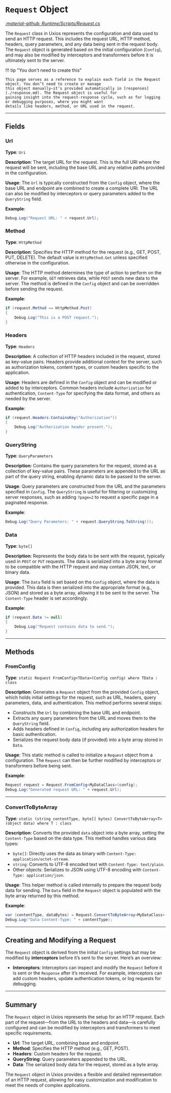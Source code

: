 ﻿# `Request` Object
_[:material-github: Runtime/Scripts/Request.cs](https://github.com/kind-men/uxios/blob/main/Runtime/Scripts/Request.cs)_

The `Request` class in Uxios represents the configuration and data used to send an HTTP request. This includes the
request URL, HTTP method, headers, query parameters, and any data being sent in the request body. The `Request` object
is generated based on the initial configuration (`Config`), and may also be modified by interceptors and transformers
before it is ultimately sent to the server.

!!! tip "You don't need to create this"

    This page serves as a reference to explain each field in the Request object. You don’t need to create or manage 
    this object manually—it’s provided automatically in [responses](./response.md). The Request object is useful for 
    gaining insight into the request-response cycle, such as for logging or debugging purposes, where you might want 
    details like headers, method, or URL used in the request.

---

## Fields

### Url

**Type**: `Uri`

**Description**: The target URL for the request. This is the full URI where the request will be sent, including the base
URL and any relative paths provided in the configuration.

**Usage**: The `Url` is typically constructed from the `Config` object, where the base URL and endpoint are combined to
create a complete URI. The URL can also be modified by interceptors or query parameters added to the `QueryString`
field.

**Example**:

```csharp
Debug.Log("Request URL: " + request.Url);
```

### Method

**Type**: `HttpMethod`

**Description**: Specifies the HTTP method for the request (e.g., GET, POST, PUT, DELETE). The default value
is `HttpMethod.Get` unless specified otherwise in the configuration.

**Usage**: The HTTP method determines the type of action to perform on the server. For example, `GET` retrieves data,
while `POST` sends new data to the server. The method is defined in the `Config` object and can be overridden before
sending the request.

**Example**:

```csharp
if (request.Method == HttpMethod.Post)
{
    Debug.Log("This is a POST request.");
}
```

### Headers

**Type**: `Headers`

**Description**: A collection of HTTP headers included in the request, stored as key-value pairs. Headers provide
additional context for the server, such as authorization tokens, content types, or custom headers specific to the
application.

**Usage**: Headers are defined in the `Config` object and can be modified or added to by interceptors. Common headers
include `Authorization` for authentication, `Content-Type` for specifying the data format, and others as needed by the
server.

**Example**:

```csharp
if (request.Headers.ContainsKey("Authorization"))
{
    Debug.Log("Authorization header present.");
}
```

### QueryString

**Type**: `QueryParameters`

**Description**: Contains the query parameters for the request, stored as a collection of key-value pairs. These
parameters are appended to the URL as part of the query string, enabling dynamic data to be passed to the server.

**Usage**: Query parameters are constructed from the URL and the parameters specified in `Config`. The `QueryString` is
useful for filtering or customizing server responses, such as adding `?page=2` to request a specific page in a paginated
response.

**Example**:

```csharp
Debug.Log("Query Parameters: " + request.QueryString.ToString());
```

### Data

**Type**: `byte[]`

**Description**: Represents the body data to be sent with the request, typically used in `POST` or `PUT` requests. The
data is serialized into a byte array format to be compatible with the HTTP request and may contain JSON, text, or binary
data.

**Usage**: The `Data` field is set based on the `Config` object, where the data is provided. This data is then
serialized into the appropriate format (e.g., JSON) and stored as a byte array, allowing it to be sent to the server.
The `Content-Type` header is set accordingly.

**Example**:

```csharp
if (request.Data != null)
{
    Debug.Log("Request contains data to send.");
}
```

---

## Methods

### FromConfig

**Type**: `static Request FromConfig<TData>(Config config) where TData : class`

**Description**: Generates a `Request` object from the provided `Config` object, which holds initial settings for the
request, such as URL, headers, query parameters, data, and authentication. This method performs several steps:

- Constructs the `Url` by combining the base URL and endpoint.
- Extracts any query parameters from the URL and moves them to the `QueryString` field.
- Adds headers defined in `Config`, including any authorization headers for basic authentication.
- Serializes the request body data (if provided) into a byte array stored in `Data`.

**Usage**: This static method is called to initialize a `Request` object from a configuration. The `Request` can then be
further modified by interceptors or transformers before being sent.

**Example**:

```csharp
Request request = Request.FromConfig<MyDataClass>(config);
Debug.Log("Generated request URL: " + request.Url);
```

---

### ConvertToByteArray

**Type**: `static (string contentType, byte[] bytes) ConvertToByteArray<T>(object data) where T : class`

**Description**: Converts the provided `data` object into a byte array, setting the `Content-Type` based on the data
type. This method handles various data types:

- `byte[]`: Directly uses the data as binary with `Content-Type: application/octet-stream`.
- `string`: Converts to UTF-8 encoded text with `Content-Type: text/plain`.
- Other objects: Serializes to JSON using UTF-8 encoding with `Content-Type: application/json`.

**Usage**: This helper method is called internally to prepare the request body data for sending. The `Data` field in
the `Request` object is populated with the byte array returned by this method.

**Example**:

```csharp
var (contentType, dataBytes) = Request.ConvertToByteArray<MyDataClass>(myDataObject);
Debug.Log("Data Content-Type: " + contentType);
```

---

## Creating and Modifying a Request

The `Request` object is derived from the initial `Config` settings but may be modified by **interceptors** before it’s 
sent to the server. Here’s an overview:

- **Interceptors**: Interceptors can inspect and modify the `Request` before it is sent or the `Response` after it’s
  received. For example, interceptors can add custom headers, update authentication tokens, or log requests for
  debugging.

---

## Summary

The `Request` object in Uxios represents the setup for an HTTP request. Each part of the request—from the URL to the
headers and data—is carefully configured and can be modified by interceptors and transformers to meet specific
requirements.

- **Url**: The target URL, combining base and endpoint.
- **Method**: Specifies the HTTP method (e.g., GET, POST).
- **Headers**: Custom headers for the request.
- **QueryString**: Query parameters appended to the URL.
- **Data**: The serialized body data for the request, stored as a byte array.

The `Request` object in Uxios provides a flexible and detailed representation of an HTTP request, allowing for easy
customization and modification to meet the needs of complex applications.